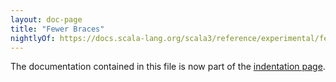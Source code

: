 ```yaml
---
layout: doc-page
title: "Fewer Braces"
nightlyOf: https://docs.scala-lang.org/scala3/reference/experimental/fewer-braces.html
---
```


The documentation contained in this file is now part of the [indentation page](../other-new-features/indentation.html).
